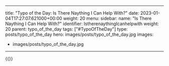 
---
title: "Typo of the Day: Is There Naything I Can Help With?"
date: 2023-01-04T17:27:07.621000+00:00
weight: 20
menu:
  sidebar:
    name: "Is There Naything I Can Help With?"
    identifier: IstherenaythingIcanhelpwith
    weight: 20
    parent: typo_of_the_day
tags: ["#TypoOfTheDay"]
type: posts/typo_of_the_day
hero: images/posts/typo_of_the_day.jpg
images:
- images/posts/typo_of_the_day.jpg
---


{{<fosstodon user="mariatta" id="109632109125375175">}}

